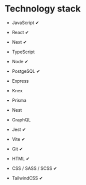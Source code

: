 # Technology stack

- JavaScript	✔
- React ✔
- Next	✔
- TypeScript

- Node	✔
- PostgeSQL	✔
- Express
- Knex
- Prisma
-	Nest
- GraphQL

- Jest	✔
- Vite	✔
- Git		✔

- HTML	✔
- CSS / SASS / SCSS	✔
- TailwindCSS	✔
